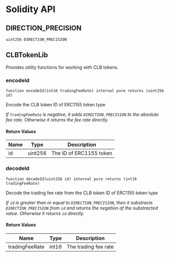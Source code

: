 # Solidity API

## DIRECTION_PRECISION

```solidity
uint256 DIRECTION_PRECISION
```

## CLBTokenLib

Provides utility functions for working with CLB tokens.

### encodeId

```solidity
function encodeId(int16 tradingFeeRate) internal pure returns (uint256 id)
```

Encode the CLB token ID of ERC1155 token type

_If `tradingFeeRate` is negative, it adds `DIRECTION_PRECISION` to the absolute fee rate.
     Otherwise it returns the fee rate directly._

#### Return Values

| Name | Type | Description |
| ---- | ---- | ----------- |
| id | uint256 | The ID of ERC1155 token |

### decodeId

```solidity
function decodeId(uint256 id) internal pure returns (int16 tradingFeeRate)
```

Decode the trading fee rate from the CLB token ID of ERC1155 token type

_If `id` is greater than or equal to `DIRECTION_PRECISION`,
     then it substracts `DIRECTION_PRECISION` from `id`
     and returns the negation of the substracted value.
     Otherwise it returns `id` directly._

#### Return Values

| Name | Type | Description |
| ---- | ---- | ----------- |
| tradingFeeRate | int16 | The trading fee rate |

